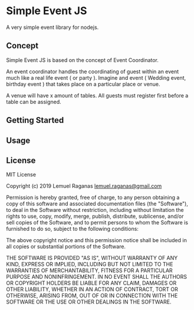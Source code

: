 # Simple Event JS

A very simple event library for nodejs.

## Concept

Simple Event JS is based on the concept of Event Coordinator.

An event coordinator handles the coordinating of guest within an event much like a real life event ( or party ).
Imagine and event ( Wedding event, birthday event ) that takes place on a particular place or venue.

A venue will have x amount of tables. All guests must register first before a table can be assigned.

## Getting Started

## Usage

## License

MIT License

Copyright (c) 2019 Lemuel Raganas <lemuel.raganas@gmail.com>

Permission is hereby granted, free of charge, to any person obtaining a copy
of this software and associated documentation files (the "Software"), to deal
in the Software without restriction, including without limitation the rights
to use, copy, modify, merge, publish, distribute, sublicense, and/or sell
copies of the Software, and to permit persons to whom the Software is
furnished to do so, subject to the following conditions:

The above copyright notice and this permission notice shall be included in all
copies or substantial portions of the Software.

THE SOFTWARE IS PROVIDED "AS IS", WITHOUT WARRANTY OF ANY KIND, EXPRESS OR
IMPLIED, INCLUDING BUT NOT LIMITED TO THE WARRANTIES OF MERCHANTABILITY,
FITNESS FOR A PARTICULAR PURPOSE AND NONINFRINGEMENT. IN NO EVENT SHALL THE
AUTHORS OR COPYRIGHT HOLDERS BE LIABLE FOR ANY CLAIM, DAMAGES OR OTHER
LIABILITY, WHETHER IN AN ACTION OF CONTRACT, TORT OR OTHERWISE, ARISING FROM,
OUT OF OR IN CONNECTION WITH THE SOFTWARE OR THE USE OR OTHER DEALINGS IN THE
SOFTWARE.
